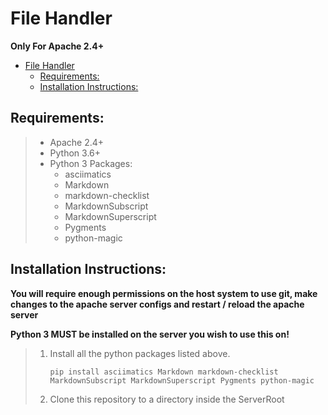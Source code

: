 # File Handler

**Only For Apache 2.4+**

- [File Handler](#file-handler)
    - [Requirements:](#requirements)
    - [Installation Instructions:](#installation-instructions)

## Requirements:

> -   Apache 2.4+
> -   Python 3.6+
> -   Python 3 Packages:
>     -   asciimatics
>     -   Markdown
>     -   markdown-checklist
>     -   MarkdownSubscript
>     -   MarkdownSuperscript
>     -   Pygments
>     -   python-magic

## Installation Instructions:

**You will require enough permissions on the host system to use git, make changes to the apache server configs and restart / reload the apache server**

**Python 3 MUST be installed on the server you wish to use this on!**

> 1.  Install all the python packages listed above.
>
>         pip install asciimatics Markdown markdown-checklist MarkdownSubscript MarkdownSuperscript Pygments python-magic
>
> 2.  Clone this repository to a directory inside the ServerRoot
